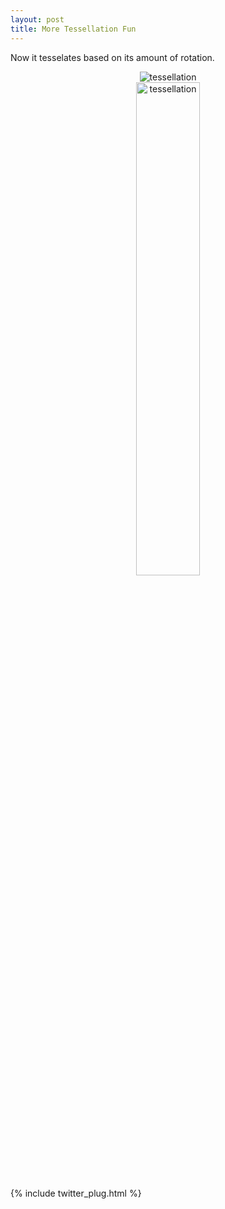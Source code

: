 ```yaml
---
layout: post
title: More Tessellation Fun
---
```


Now it tesselates based on its amount of rotation.

<center><div stype="display:inline-block;"><div><img src="http://i.imgur.com/wWE2XYL.gif" title="tessellation" /></div>
<div><img src="http://i.imgur.com/h6vLz9I.gif" title="tessellation" width="45%" height="45%" /></div></div></center>

{% include twitter_plug.html %}